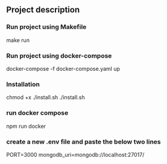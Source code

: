 ## Project description

### Run project using Makefile

make run

### Run project using docker-compose

docker-compose -f docker-compose.yaml up

### Installation

chmod +x ./install.sh
./install.sh

### run docker compose

npm run docker

### create a new .env file and paste the below two lines

PORT=3000
mongodb_uri=mongodb://localhost:27017/
